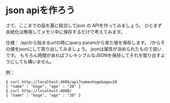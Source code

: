json apiを作ろう
================

さて、ここまでの話を基に総合してjson の APIを作ってみましょう。
ひとまず永続化は無視してメモリ中に保存するだけで考えてみます。


仕様：
/apiから始まるurlの時にquery paramから来た値を保存します。
/からその値をjsonにして取り出してみましょう。
jsonは属性が決められたもので良いです。
もちろん時間があればフレキシブルなJSONを保持してそれを取り出すようにしても構いません。

例：


```
$ curl http://localhost:4000/api?name=hoge&age=20
{ "name" : "hoge", "age" : "20" }
$ curl http://localhost:4000/
{ "name" : "hoge", "age" : "20" }
```
